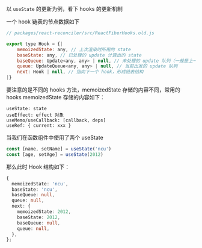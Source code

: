 以 `useState` 的更新为例，看下 hooks 的更新机制

一个 hook 链表的节点数据如下

```js
// packages/react-reconciler/src/ReactFiberHooks.old.js

export type Hook = {|
    memoizedState: any, // 上次渲染时所用的 state
    baseState: any, // 已处理的 update 计算出的 state
    baseQueue: Update<any, any> | null, // 未处理的 update 队列（一般是上一轮渲染未完成的 update）
    queue: UpdateQueue<any, any> | null, // 当前出发的 update 队列
    next: Hook | null, // 指向下一个 hook，形成链表结构
|}
```

要注意的是不同的 hooks 方法，memoizedState 存储的内容不同，常用的 hooks memoizedState 存储的内容如下：

```text
useState: state
useEffect: effect 对象
useMemo/useCallback: [callback, deps]
useRef: { current: xxx }
```

当我们在函数组件中使用了两个 useState

```js
const [name, setName] = useState('ncu')
const [age, setAge] = useState(2012)
```

那么此时 Hook 结构如下：

```ts
{
  memoizedState: 'ncu',
  baseState: 'ncu',
  baseQueue: null,
  queue: null,
  next: {
    memoizedState: 2012,
    baseState: 2012,
    baseQueue: null,
    queue: null,
  },
};
```

